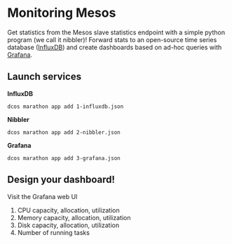 # Monitoring Mesos

Get statistics from the Mesos slave statistics endpoint with a simple
python program (we call it nibbler)!  Forward stats to an open-source
time series database ([InfluxDB](https://influxdb.com)) and create
dashboards based on ad-hoc queries with [Grafana](http://grafana.org).

## Launch services

**InfluxDB**

```
dcos marathon app add 1-influxdb.json
```

**Nibbler**

```
dcos marathon app add 2-nibbler.json
```

**Grafana**

```
dcos marathon app add 3-grafana.json
```

## Design your dashboard!

Visit the Grafana web UI

1. CPU capacity, allocation, utilization
1. Memory capacity, allocation, utilization
1. Disk capacity, allocation, utilization
1. Number of running tasks
